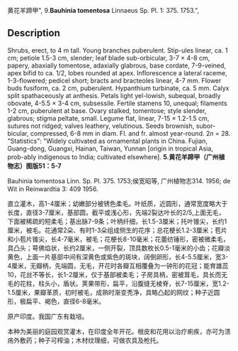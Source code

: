 黄花羊蹄甲",
9.**Bauhinia tomentosa** Linnaeus Sp. Pl. 1: 375. 1753.",

## Description
Shrubs, erect, to 4 m tall. Young branches puberulent. Stip-ules linear, ca. 1 cm; petiole 1.5-3 cm, slender; leaf blade sub-orbicular, 3-7 × 4-8 cm, papery, abaxially tomentose, adaxially glabrous, base cordate, 7-9-veined, apex bifid to ca. 1/2, lobes rounded at apex. Inflorescence a lateral raceme, 1-3-flowered; pedicel short; bracts and bracteoles linear, 4-7 mm. Flower buds fusiform, ca. 2 cm, puberulent. Hypanthium turbinate, ca. 5 mm. Calyx split spathaceously at anthesis. Petals light yel-lowish, subequal, broadly obovate, 4-5.5 × 3-4 cm, subsessile. Fertile stamens 10, unequal; filaments 1-2 cm, puberulent at base. Ovary stalked, tomentose; style slender, glabrous; stigma peltate, small. Legume flat, linear, 7-15 × 1.2-1.5 cm, sutures not ridged; valves leathery, velutinous. Seeds brownish, subor-bicular, compressed, 6-8 mm in diam. Fl. and fr. almost year-round. 2*n* = 28.
  "Statistics": "Widely cultivated as ornamental plants in China. Fujian, Guang-dong, Guangxi, Hainan, Taiwan, Yunnan [origin in tropical Asia, prob-ably indigenous to India; cultivated elsewhere].
**5.黄花羊蹄甲（广州植物志）图版51：5-7**

Bauhinia tomentosa Linn. Sp. Pl. 375. 1753;侯宽昭等, 广州植物志314. 1956; de Wit in Reinwardtia 3: 409 1956.

直立灌木，高1-4厘米；幼嫩部分被锈色柔毛。叶纸质，近圆形，通常宽度略大于长度，直径3-7厘米，基部圆，截平或浅心形，先端2裂达叶长的2/5,上面无毛，下面被稀疏的短柔毛；基出脉7-9条；叶柄纤细，长1.5-3厘米；托叶锥尖，长约1厘米，被毛。花通常2朵、有时1-3朵组成侧生的花序；总花梗长1.2-3厘米；苞片和小苞片锥尖，长4-7毫米，被毛；花梗长8-10毫米；花蕾纺锤形，密被微柔毛，具凸头；萼佛焰状，长约2厘米，一侧开裂，顶具数枚长0.5-1毫米的小齿；花瓣淡黄色，上面一片基部中间有深黄色或紫色的斑块，阔倒卵形，长4-5.5厘米，宽3-4厘米，无瓣柄，先端圆，无毛，开花时各瓣互相覆叠为一钟形的花冠；能育雄蕊10，花丝不等长，长1-2厘米，仅于基部被柔毛；子房具柄，密被茸毛，具长而无毛的花柱，柱头小，盾状。荚果带形，扁平，沿腹缝无棱脊，长7-15厘米，宽1.2-1.5厘米，果瓣革质，初时被毛，成熟时渐变秃净，具略凸起的网纹；种子近圆形，极扁平、褐色，直径6-8毫米。

原产印度。我国广东有栽培。

本种为美丽的庭园观赏灌木，在印度全年开花。根皮和花用以治疗痢疾，亦可为溃疡外敷药；种子可榨油；木材纹理细，可做农具及枪托。
